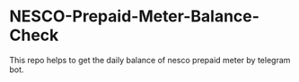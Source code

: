 # NESCO-Prepaid-Meter-Balance-Check
This repo helps to get the daily balance of nesco prepaid meter by telegram bot.

